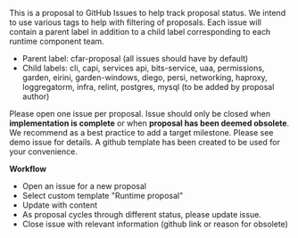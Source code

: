 This is a proposal to GitHub Issues to help track proposal status. We intend to use various tags to help with filtering of proposals. Each issue will contain a parent label in addition to a child label corresponding to each runtime component team.

* Parent label: cfar-proposal (all issues should have by default)
* Child labels: cli, capi, services api, bits-service, uaa, permissions, garden, eirini, garden-windows, diego, persi, networking, haproxy, loggregatorm, infra, relint, postgres, mysql (to be added by proposal author)

Please open one issue per proposal. Issue should only be closed when **implementation is complete** or when **proposal has been deemed obsolete**.
We recommend as a best practice to add a target milestone. Please see demo issue for details. A github template has been created to be used for your convenience.

**Workflow**
* Open an issue for a new proposal
* Select custom template "Runtime proposal"
* Update with content
* As proposal cycles through different status, please update issue.
* Close issue with relevant information (github link or reason for obsolete)


